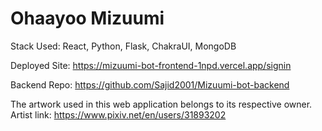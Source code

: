 # Ohaayoo Mizuumi

Stack Used: React, Python, Flask, ChakraUI, MongoDB

Deployed Site: https://mizuumi-bot-frontend-1npd.vercel.app/signin

Backend Repo: https://github.com/Sajid2001/Mizuumi-bot-backend

The artwork used in this web application belongs to its respective owner.
Artist link: https://www.pixiv.net/en/users/31893202
